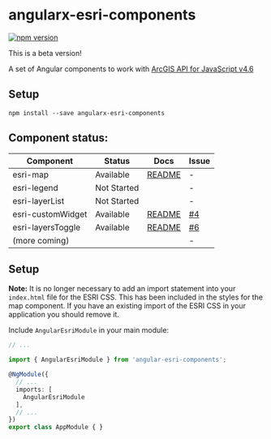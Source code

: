 # angularx-esri-components
[![npm version](https://badge.fury.io/js/angularx-esri-components.svg)](https://badge.fury.io/js/angularx-esri-components)

This is a beta version!

A set of Angular components to work with [ArcGIS API for JavaScript v4.6](https://developers.arcgis.com/javascript/)

## Setup

```
npm install --save angularx-esri-components
```

## Component status:

| Component          | Status                              | Docs         | Issue          |
|--------------------|-------------------------------------|--------------|----------------|
| esri-map           |                           Available | [README][1]  |              - |
| esri-legend        |                         Not Started |              |              - |
| esri-layerList     |                         Not Started |              |              - |
| esri-customWidget  |                           Available | [README][2]  |      [#4][004] |
| esri-layersToggle  |                           Available | [README][3]  |      [#6][006] |
| (more coming)      |                                     |              |              - |

 [1]: https://github.com/JordeyWijnbergen/angularx-esri-components/blob/master/src/lib/esri-map/README.md
 [2]: https://github.com/JordeyWijnbergen/angularx-esri-components/blob/master/src/lib/widgets/custom-widget/README.md
 [3]: https://github.com/JordeyWijnbergen/angularx-esri-components/blob/master/src/lib/widgets/layers-toggle/README.md

 [004]: https://github.com/JordeyWijnbergen/angularx-esri-components/issues/4
 [006]: https://github.com/JordeyWijnbergen/angularx-esri-components/issues/6
 
## Setup

**Note:** It is no longer necessary to add an import statement into your `index.html` file for the ESRI CSS.  This has been included in the styles for the map component.  If you have an existing import of the ESRI CSS in your application you should remove it.

Include `AngularEsriModule` in your main module:

```ts
// ...

import { AngularEsriModule } from 'angular-esri-components';

@NgModule({
  // ...
  imports: [
    AngularEsriModule
  ],
  // ...
})
export class AppModule { }

```
